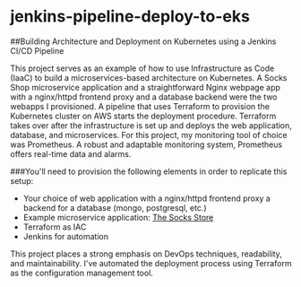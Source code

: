 # jenkins-pipeline-deploy-to-eks

##Building Architecture and Deployment on Kubernetes using a Jenkins CI/CD Pipeline

This project serves as an example of how to use Infrastructure as Code (IaaC) to build a microservices-based architecture on Kubernetes. A Socks Shop microservice application and a straightforward Nginx webpage app with a nginx/httpd frontend proxy and a database backend were the two webapps I provisioned. A pipeline that uses Terraform to provision the Kubernetes cluster on AWS starts the deployment procedure. Terraform takes over after the infrastructure is set up and deploys the web application, database, and microservices. For this project, my monitoring tool of choice was Prometheus. A robust and adaptable monitoring system, Prometheus offers real-time data and alarms.


###You'll need to provision the following elements in order to replicate this setup:

- Your choice of web application with a nginx/httpd frontend proxy
a backend for a database (mongo, postgresql, etc.)
- Example microservice application: [The Socks Store](https://microservices-demo.github.io/)
- Terraform as IAC
- Jenkins for automation

This project places a strong emphasis on DevOps techniques, readability, and maintainability. I've automated the deployment process using Terraform as the configuration management tool.
